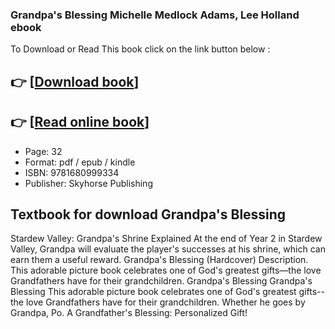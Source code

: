### Grandpa's Blessing Michelle Medlock Adams, Lee Holland ebook

To Download or Read This book click on the link button below :

## 👉  [**[Download book](http://get-pdfs.com/download.php?group=book&from=github.com&id=717044&lnk=1061 "Download book")**]

## 👉  [**[Read online book](http://get-pdfs.com/download.php?group=book&from=github.com&id=717044&lnk=1061 "Read online book")**]


* Page: 32
* Format: pdf / epub / kindle
* ISBN: 9781680999334
* Publisher: Skyhorse Publishing



## Textbook for download Grandpa's Blessing



 Stardew Valley: Grandpa&#039;s Shrine Explained At the end of Year 2 in Stardew Valley, Grandpa will evaluate the player&#039;s successes at his shrine, which can earn them a useful reward.
 Grandpa&#039;s Blessing (Hardcover) Description. This adorable picture book celebrates one of God&#039;s greatest gifts—the love Grandfathers have for their grandchildren.
 Grandpa&#039;s Blessing 
 Grandpa&#039;s Blessing This adorable picture book celebrates one of God&#039;s greatest gifts--the love Grandfathers have for their grandchildren. Whether he goes by Grandpa, Po.
 A Grandfather&#039;s Blessing: Personalized Gift! 





